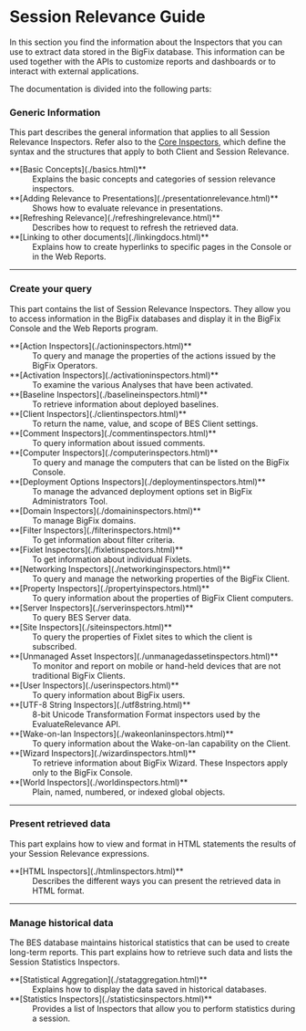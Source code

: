 # Session Relevance Guide

In this section you find the information about the Inspectors that you can use to extract data stored in the BigFix database. 
This information can be used together with the APIs to customize reports and dashboards or to interact with external applications.


The documentation is divided into the following parts:

### Generic Information

This part describes the general information that applies to all Session Relevance Inspectors.
Refer also to the [Core Inspectors](/relevance/guide/basics/), which define the syntax and the structures that apply to both Client and Session Relevance.
<dl>

  <dt>**[Basic Concepts](./basics.html)**</dt>
  <dd>Explains the basic concepts and categories of session relevance inspectors.</dd>
  
  <dt>**[Adding Relevance to Presentations](./presentationrelevance.html)**</dt>
  <dd>Shows how to evaluate relevance in presentations.</dd>

  <dt>**[Refreshing Relevance](./refreshingrelevance.html)**</dt>
  <dd>Describes how to request to refresh the retrieved data.</dd>
  
  <dt>**[Linking to other documents](./linkingdocs.html)**</dt>
  <dd>Explains how to create hyperlinks to specific pages in the Console or in the Web Reports.</dd>
  

</dl>

---

### Create your query
This part contains the list of Session Relevance Inspectors. 
They allow you to access information in the BigFix databases and display it in the BigFix Console and the Web Reports program. 

<dl>

  <dt>**[Action Inspectors](./actioninspectors.html)**</dt>
  <dd>To query and manage the properties of the actions issued by the BigFix Operators.</dd>

  <dt>**[Activation Inspectors](./activationinspectors.html)**</dt>
  <dd>To examine the various Analyses that have been activated.</dd>

  <dt>**[Baseline Inspectors](./baselineinspectors.html)**</dt> 
  <dd>To retrieve information about deployed baselines.</dd>

  <dt>**[Client Inspectors](./clientinspectors.html)**</dt>
  <dd>To return the name, value, and scope of BES Client settings.</dd> 

  <dt>**[Comment Inspectors](./commentinspectors.html)**</dt>
  <dd>To query information about issued comments.</dd> 

  <dt>**[Computer Inspectors](./computerinspectors.html)**</dt>
  <dd>To query and manage the computers that can be listed on the BigFix Console.</dd> 

  <dt>**[Deployment Options Inspectors](./deploymentinspectors.html)**</dt>
  <dd>To manage the advanced deployment options set in BigFix Administrators Tool.</dd>

  <dt>**[Domain Inspectors](./domaininspectors.html)**</dt>
  <dd>To manage BigFix domains.</dd>

  <dt>**[Filter Inspectors](./filterinspectors.html)**</dt> 
  <dd>To get information about filter criteria.</dd>

  <dt>**[Fixlet Inspectors](./fixletinspectors.html)**</dt>
  <dd>To get information about individual Fixlets.</dd> 

  <dt>**[Networking Inspectors](./networkinginspectors.html)**</dt>
  <dd>To query and manage the networking properties of the BigFix Client.</dd>

  <dt>**[Property Inspectors](./propertyinspectors.html)**</dt> 
  <dd>To query information about the properties of BigFix Client computers.</dd>

  <dt>**[Server Inspectors](./serverinspectors.html)**</dt>
  <dd>To query BES Server data.</dd> 

  <dt>**[Site Inspectors](./siteinspectors.html)**</dt> 
  <dd>To query the properties of Fixlet sites to which the client is subscribed.</dd>

  <dt>**[Unmanaged Asset Inspectors](./unmanagedassetinspectors.html)**</dt>
  <dd>To monitor and report on mobile or hand-held devices that are not traditional BigFix Clients.</dd> 

  <dt>**[User Inspectors](./userinspectors.html)**</dt>
  <dd>To query information about BigFix users.</dd> 

  <dt>**[UTF-8 String Inspectors](./utf8string.html)**</dt>
  <dd>8-bit Unicode Transformation Format inspectors used by the EvaluateRelevance API.</dd> 

  <dt>**[Wake-on-lan Inspectors](./wakeonlaninspectors.html)**</dt> 
  <dd>To query information about the Wake-on-lan capability on the Client.</dd>

  <dt>**[Wizard Inspectors](./wizardinspectors.html)**</dt>
  <dd>To retrieve information about BigFix Wizard. These Inspectors apply only to the BigFix Console.</dd> 
  
  <dt>**[World Inspectors](./worldinspectors.html)**</dt>
  <dd>Plain, named, numbered, or indexed global objects.</dd>
  
</dl>

---

### Present retrieved data
This part explains how to view and format in HTML statements the results of your Session Relevance expressions.
<dl>

  <dt>**[HTML Inspectors](./htmlinspectors.html)**</dt>
  <dd>Describes the different ways you can present the retrieved data in HTML format.</dd>

</dl>

---

### Manage historical data
The BES database maintains historical statistics that can be used to create long-term reports.
This part explains how to retrieve such data and lists the Session Statistics Inspectors.

<dl>
  <dt>**[Statistical Aggregation](./stataggregation.html)**</dt>
  <dd>Explains how to display the data saved in historical databases.</dd>

  <dt>**[Statistics Inspectors](./statisticsinspectors.html)**</dt> 
  <dd>Provides a list of Inspectors that allow you to perform statistics during a session.</dd>
  
</dl>


